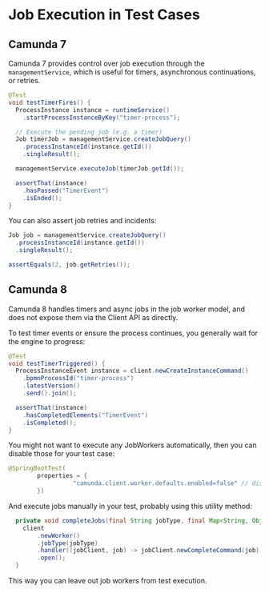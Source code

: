 # Job Execution in Test Cases

## Camunda 7

Camunda 7 provides control over job execution through the `managementService`, which is useful for timers, asynchronous continuations, or retries.


```java
@Test
void testTimerFires() {
  ProcessInstance instance = runtimeService()
    .startProcessInstanceByKey("timer-process");

  // Execute the pending job (e.g. a timer)
  Job timerJob = managementService.createJobQuery()
    .processInstanceId(instance.getId())
    .singleResult();

  managementService.executeJob(timerJob.getId());

  assertThat(instance)
    .hasPassed("TimerEvent")
    .isEnded();
}

```

You can also assert job retries and incidents:

```java
Job job = managementService.createJobQuery()
  .processInstanceId(instance.getId())
  .singleResult();

assertEquals(2, job.getRetries());
```

## Camunda 8

Camunda 8 handles timers and async jobs in the job worker model, and does not expose them via the Client API as directly.

To test timer events or ensure the process continues, you generally wait for the engine to progress:

```java
@Test
void testTimerTriggered() {
  ProcessInstanceEvent instance = client.newCreateInstanceCommand()
    .bpmnProcessId("timer-process")
    .latestVersion()
    .send().join();

  assertThat(instance)
    .hasCompletedElements("TimerEvent")
    .isCompleted();
}
```

You might not want to execute any JobWorkers automatically, then you can disable those for your test case:

```java
@SpringBootTest(
	    properties = {
	    	      "camunda.client.worker.defaults.enabled=false" // disable all job workers
	    })
```

And execute jobs manually in your test, probably using this utility method:

```java
  private void completeJobs(final String jobType, final Map<String, Object> variables) {
    client
        .newWorker()
        .jobType(jobType)
        .handler((jobClient, job) -> jobClient.newCompleteCommand(job).variables(variables).send())
        .open();
  }
```

This way you can leave out job workers from test execution. 
